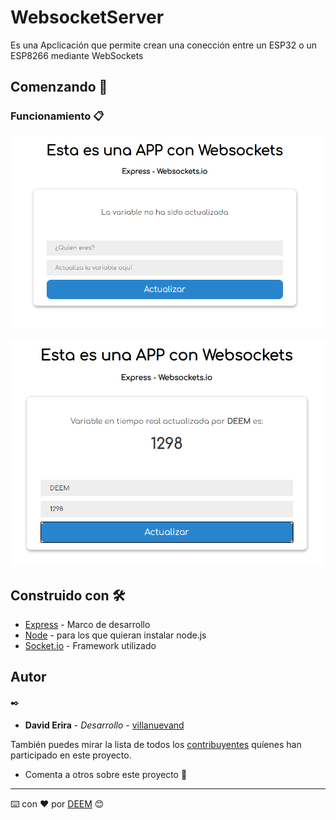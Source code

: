 # WebsocketServer

Es una Apclicación que permite crean una conección entre un ESP32 o un ESP8266 mediante WebSockets

## Comenzando 🚀



### Funcionamiento 📋




![visualización](https://raw.githubusercontent.com/DavidErira/AppServerWebSocket/master/Captura1.PNG)


![visualización](https://raw.githubusercontent.com/DavidErira/AppServerWebSocket/master/Captura2.PNG)

## Construido con 🛠️


* [Express](https://www.express.com/) - Marco de desarrollo
* [Node](https://nodejs.org/es/) -  para los que quieran instalar node.js
* [Socket.io](https://socket.io/) - Framework utilizado 

## Autor
 ✒️
* **David Erira** - *Desarrollo* - [villanuevand](https://github.com/villanuevand)

También puedes mirar la lista de todos los [contribuyentes](https://github.com/your/project/contributors) quíenes han participado en este proyecto. 

* Comenta a otros sobre este proyecto 📢



---
⌨️ con ❤️ por [DEEM](https://github.com/DavidErira) 😊